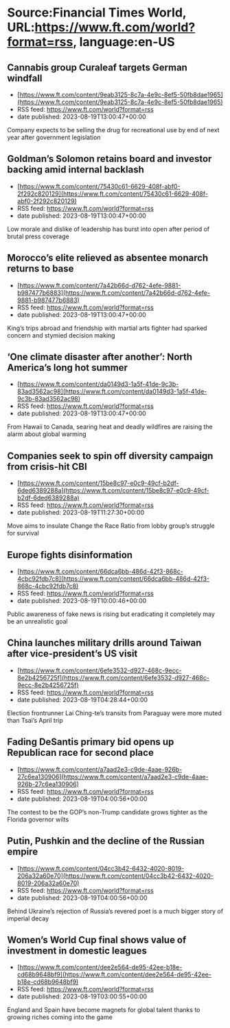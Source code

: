 # Source:Financial Times World, URL:https://www.ft.com/world?format=rss, language:en-US

## Cannabis group Curaleaf targets German windfall
 - [https://www.ft.com/content/9eab3125-8c7a-4e9c-8ef5-50fb8dae1965](https://www.ft.com/content/9eab3125-8c7a-4e9c-8ef5-50fb8dae1965)
 - RSS feed: https://www.ft.com/world?format=rss
 - date published: 2023-08-19T13:00:47+00:00

Company expects to be selling the drug for recreational use by end of next year after government legislation

## Goldman’s Solomon retains board and investor backing amid internal backlash
 - [https://www.ft.com/content/75430c61-6629-408f-abf0-2f292c820129](https://www.ft.com/content/75430c61-6629-408f-abf0-2f292c820129)
 - RSS feed: https://www.ft.com/world?format=rss
 - date published: 2023-08-19T13:00:47+00:00

Low morale and dislike of leadership has burst into open after period of brutal press coverage

## Morocco’s elite relieved as absentee monarch returns to base
 - [https://www.ft.com/content/7a42b66d-d762-4efe-9881-b987477b6883](https://www.ft.com/content/7a42b66d-d762-4efe-9881-b987477b6883)
 - RSS feed: https://www.ft.com/world?format=rss
 - date published: 2023-08-19T13:00:47+00:00

King’s trips abroad and friendship with martial arts fighter had sparked concern and stymied decision making

## ‘One climate disaster after another’: North America’s long hot summer
 - [https://www.ft.com/content/da0149d3-1a5f-41de-9c3b-83ad3562ac98](https://www.ft.com/content/da0149d3-1a5f-41de-9c3b-83ad3562ac98)
 - RSS feed: https://www.ft.com/world?format=rss
 - date published: 2023-08-19T13:00:47+00:00

From Hawaii to Canada, searing heat and deadly wildfires are raising the alarm about global warming

## Companies seek to spin off diversity campaign from crisis-hit CBI
 - [https://www.ft.com/content/15be8c97-e0c9-49cf-b2df-6ded6389288a](https://www.ft.com/content/15be8c97-e0c9-49cf-b2df-6ded6389288a)
 - RSS feed: https://www.ft.com/world?format=rss
 - date published: 2023-08-19T11:27:30+00:00

Move aims to insulate Change the Race Ratio from lobby group’s struggle for survival

## Europe fights disinformation
 - [https://www.ft.com/content/66dca6bb-486d-42f3-868c-4cbc92fdb7c8](https://www.ft.com/content/66dca6bb-486d-42f3-868c-4cbc92fdb7c8)
 - RSS feed: https://www.ft.com/world?format=rss
 - date published: 2023-08-19T10:00:46+00:00

Public awareness of fake news is rising but eradicating it completely may be an unrealistic goal

## China launches military drills around Taiwan after vice-president’s US visit
 - [https://www.ft.com/content/6efe3532-d927-468c-9ecc-8e2b4256725f](https://www.ft.com/content/6efe3532-d927-468c-9ecc-8e2b4256725f)
 - RSS feed: https://www.ft.com/world?format=rss
 - date published: 2023-08-19T04:28:44+00:00

Election frontrunner Lai Ching-te’s transits from Paraguay were more muted than Tsai’s April trip

## Fading DeSantis primary bid opens up Republican race for second place
 - [https://www.ft.com/content/a7aad2e3-c9de-4aae-926b-27c6ea130906](https://www.ft.com/content/a7aad2e3-c9de-4aae-926b-27c6ea130906)
 - RSS feed: https://www.ft.com/world?format=rss
 - date published: 2023-08-19T04:00:56+00:00

The contest to be the GOP’s non-Trump candidate grows tighter as the Florida governor wilts

## Putin, Pushkin and the decline of the Russian empire
 - [https://www.ft.com/content/04cc3b42-6432-4020-8019-206a32a60e70](https://www.ft.com/content/04cc3b42-6432-4020-8019-206a32a60e70)
 - RSS feed: https://www.ft.com/world?format=rss
 - date published: 2023-08-19T04:00:56+00:00

Behind Ukraine’s rejection of Russia’s revered poet is a much bigger story of imperial decay

## Women’s World Cup final shows value of investment in domestic leagues
 - [https://www.ft.com/content/dee2e564-de95-42ee-b18e-cd68b9648bf9](https://www.ft.com/content/dee2e564-de95-42ee-b18e-cd68b9648bf9)
 - RSS feed: https://www.ft.com/world?format=rss
 - date published: 2023-08-19T03:00:55+00:00

England and Spain have become magnets for global talent thanks to growing riches coming into the game

